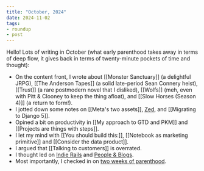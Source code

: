 ```yaml
---
title: "October, 2024"
date: 2024-11-02
tags:
- roundup
- post
---
```


Hello! Lots of writing in October (what early parenthood takes away in terms of deep flow, it gives back in terms of twenty-minute pockets of time and thought):

- On the content front, I wrote about [[Monster Sanctuary]] (a delightful JRPG), [[The Anderson Tapes]] (a solid late-period Sean Connery heist), [[Trust]] (a rare postmodern novel that I disliked), [[Wolfs]] (meh, even with Pitt & Clooney to keep the thing afloat), and [[Slow Horses (Season 4)]] (a return to form!).
- I jotted down some notes on [[Meta's two assets]], [Zed](https://jmduke.com/posts/post/zed-2/), and [[Migrating to Django 5]].
- Opined a bit on productivity in [[My approach to GTD and PKM]] and [[Projects are things with steps]].
- I let my mind with [[You should build this:]], [[Notebook as marketing primitive]] and [[Consider the data product]].
- I argued that [[Talking to customers]] is overrated.
- I thought led on [Indie Rails](https://jmduke.com/posts/post/indie-rails/) and [People & Blogs](https://jmduke.com/posts/post/people-and-blogs/).
- Most importantly, I checked in on [two weeks of parenthood](https://jmduke.com/posts/post/two-weeks-of-parenthood/).
